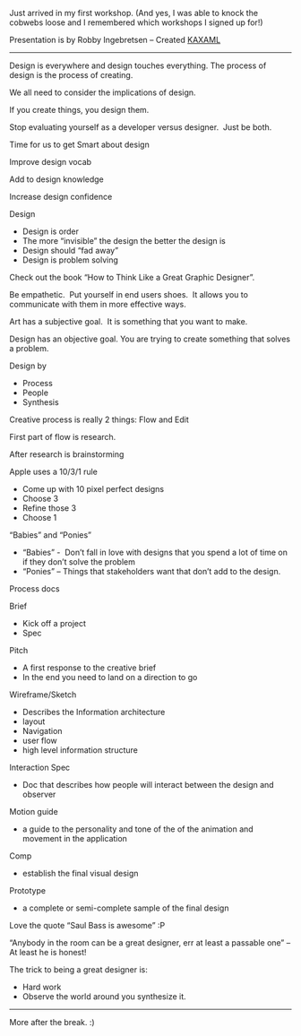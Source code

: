 Just arrived in my first workshop. (And yes, I was able to knock the
cobwebs loose and I remembered which workshops I signed up for!)

Presentation is by Robby Ingebretsen – Created
[KAXAML](http://www.kaxaml.com/)

-----

Design is everywhere and design touches everything. The process of
design is the process of creating.

We all need to consider the implications of design.

If you create things, you design them.

Stop evaluating yourself as a developer versus designer.  Just be both.

Time for us to get Smart about design

Improve design vocab

Add to design knowledge

Increase design confidence

Design

-   Design is order
-   The more “invisible” the design the better the design is
-   Design should “fad away”
-   Design is problem solving

Check out the book “How to Think Like a Great Graphic Designer”.

Be empathetic.  Put yourself in end users shoes.  It allows you to
communicate with them in more effective ways.

Art has a subjective goal.  It is something that you want to make.

Design has an objective goal. You are trying to create something that
solves a problem.

Design by

-   Process
-   People
-   Synthesis

Creative process is really 2 things: Flow and Edit

First part of flow is research.

After research is brainstorming

Apple uses a 10/3/1 rule

-   Come up with 10 pixel perfect designs
-   Choose 3
-   Refine those 3
-   Choose 1

“Babies” and “Ponies”

-   “Babies” -  Don’t fall in love with designs that you spend a lot of
    time on if they don’t solve the problem
-   “Ponies” – Things that stakeholders want that don’t add to the
    design.

Process docs

Brief

-   Kick off a project
-   Spec

Pitch

-   A first response to the creative brief
-   In the end you need to land on a direction to go

Wireframe/Sketch

-   Describes the Information architecture
-   layout
-   Navigation
-   user flow
-   high level information structure

Interaction Spec

-   Doc that describes how people will interact between the design and
    observer

Motion guide

-   a guide to the personality and tone of the of the animation and
    movement in the application

Comp

-   establish the final visual design

Prototype

-   a complete or semi-complete sample of the final design

Love the quote “Saul Bass is awesome” :P

“Anybody in the room can be a great designer, err at least a passable
one” – At least he is honest!

The trick to being a great designer is:

-   Hard work
-   Observe the world around you synthesize it.

-----

More after the break. :)
